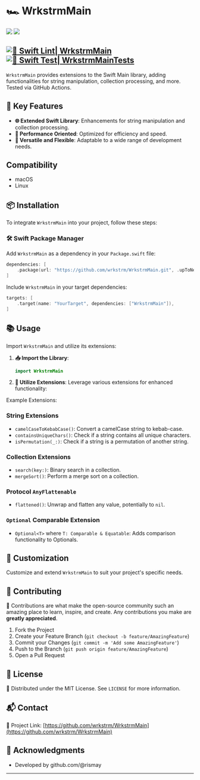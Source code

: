 # 🏎️ WrkstrmMain

[![](https://img.shields.io/endpoint?url=https%3A%2F%2Fswiftpackageindex.com%2Fapi%2Fpackages%2Fwrkstrm%2FWrkstrmMain%2Fbadge%3Ftype%3Dswift-versions)](https://swiftpackageindex.com/wrkstrm/WrkstrmMain)
[![](https://img.shields.io/endpoint?url=https%3A%2F%2Fswiftpackageindex.com%2Fapi%2Fpackages%2Fwrkstrm%2FWrkstrmMain%2Fbadge%3Ftype%3Dplatforms)](https://swiftpackageindex.com/wrkstrm/WrkstrmMain)

[![🧹 Swift Lint| WrkstrmMain](https://github.com/wrkstrm/WrkstrmMain/actions/workflows/wrkstrm-main-swiftlint.yml/badge.svg)](https://github.com/wrkstrm/WrkstrmMain/actions/workflows/wrkstrm-main-swiftlint.yml)
[![🚧 Swift Test| WrkstrmMainTests](https://github.com/wrkstrm/WrkstrmMain/actions/workflows/wrkstrm-main-tests-swift.yml/badge.svg)](https://github.com/wrkstrm/WrkstrmMain/actions/workflows/wrkstrm-main-tests-swift.yml)
---

`WrkstrmMain` provides extensions to the Swift Main library, adding functionalities for string manipulation, collection processing, and more. Tested via GitHub Actions.

## 🔑 Key Features

- **🌐 Extended Swift Library**: Enhancements for string manipulation and collection processing.
- **🚀 Performance Oriented**: Optimized for efficiency and speed.
- **🔧 Versatile and Flexible**: Adaptable to a wide range of development needs.

## Compatibility

- macOS
- Linux

## 📦 Installation

To integrate `WrkstrmMain` into your project, follow these steps:

### 🛠 Swift Package Manager

Add `WrkstrmMain` as a dependency in your `Package.swift` file:

```swift
dependencies: [
    .package(url: "https://github.com/wrkstrm/WrkstrmMain.git", .upToNextMajor(from: "1.0.0"))
]
```

Include `WrkstrmMain` in your target dependencies:

```swift
targets: [
    .target(name: "YourTarget", dependencies: ["WrkstrmMain"]),
]
```

## 📚 Usage

Import `WrkstrmMain` and utilize its extensions:

1. **📥 Import the Library**:

   ```swift
   import WrkstrmMain
   ```

2. **🔨 Utilize Extensions**:
   Leverage various extensions for enhanced functionality:

Example Extensions:

### String Extensions

- `camelCaseToKebabCase()`: Convert a camelCase string to kebab-case.
- `containsUniqueChars()`: Check if a string contains all unique characters.
- `isPermutation(_:)`: Check if a string is a permutation of another string.

### Collection Extensions

- `search(key:)`: Binary search in a collection.
- `mergeSort()`: Perform a merge sort on a collection.

### Protocol `AnyFlattenable`

- `flattened()`: Unwrap and flatten any value, potentially to `nil`.

### `Optional` Comparable Extension

- `Optional<T>` where `T: Comparable & Equatable`: Adds comparison functionality to Optionals.

## 🎨 Customization

Customize and extend `WrkstrmMain` to suit your project's specific needs.

## 🤝 Contributing

🌟 Contributions are what make the open-source community such an amazing place to learn, inspire, and create. Any contributions you make are **greatly appreciated**.

1. Fork the Project
2. Create your Feature Branch (`git checkout -b feature/AmazingFeature`)
3. Commit your Changes (`git commit -m 'Add some AmazingFeature'`)
4. Push to the Branch (`git push origin feature/AmazingFeature`)
5. Open a Pull Request

## 📜 License

📄 Distributed under the MIT License. See `LICENSE` for more information.

## 📬 Contact

🔗 Project Link: [https://github.com/wrkstrm/WrkstrmMain](https://github.com/wrkstrm/WrkstrmMain)

## 💖 Acknowledgments

- Developed by github.com/@rismay

---
